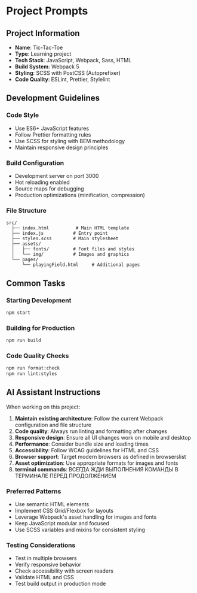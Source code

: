 # Project Prompts

## Project Information

- **Name**: Tic-Tac-Toe
- **Type**: Learning project
- **Tech Stack**: JavaScript, Webpack, Sass, HTML
- **Build System**: Webpack 5
- **Styling**: SCSS with PostCSS (Autoprefixer)
- **Code Quality**: ESLint, Prettier, Stylelint

## Development Guidelines

### Code Style

- Use ES6+ JavaScript features
- Follow Prettier formatting rules
- Use SCSS for styling with BEM methodology
- Maintain responsive design principles

### Build Configuration

- Development server on port 3000
- Hot reloading enabled
- Source maps for debugging
- Production optimizations (minification, compression)

### File Structure

```
src/
  ├── index.html          # Main HTML template
  ├── index.js           # Entry point
  ├── styles.scss        # Main stylesheet
  ├── assets/
  │   ├── fonts/         # Font files and styles
  │   └── img/           # Images and graphics
  └── pages/
      └── playingField.html     # Additional pages
```

## Common Tasks

### Starting Development

```bash
npm start
```

### Building for Production

```bash
npm run build
```

### Code Quality Checks

```bash
npm run format:check
npm run lint:styles
```

## AI Assistant Instructions

When working on this project:

1. **Maintain existing architecture**: Follow the current Webpack configuration and file structure
2. **Code quality**: Always run linting and formatting after changes
3. **Responsive design**: Ensure all UI changes work on mobile and desktop
4. **Performance**: Consider bundle size and loading times
5. **Accessibility**: Follow WCAG guidelines for HTML and CSS
6. **Browser support**: Target modern browsers as defined in browserslist
7. **Asset optimization**: Use appropriate formats for images and fonts
8. **terminal commands**: ВСЕГДА ЖДИ ВЫПОЛНЕНИЯ КОМАНДЫ В ТЕРМИНАЛЕ ПЕРЕД ПРОДОЛЖЕНИЕМ

### Preferred Patterns

- Use semantic HTML elements
- Implement CSS Grid/Flexbox for layouts
- Leverage Webpack's asset handling for images and fonts
- Keep JavaScript modular and focused
- Use SCSS variables and mixins for consistent styling

### Testing Considerations

- Test in multiple browsers
- Verify responsive behavior
- Check accessibility with screen readers
- Validate HTML and CSS
- Test build output in production mode
